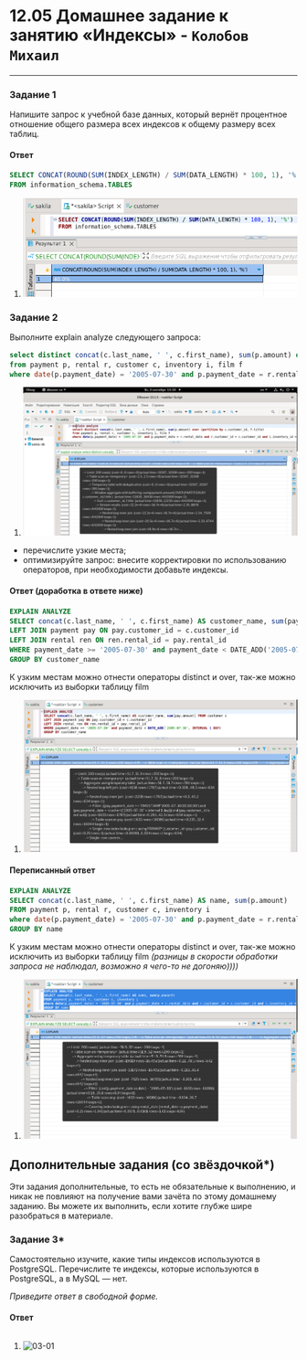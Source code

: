 # 12.05 Домашнее задание к занятию «Индексы» - `Колобов Михаил`

---

### Задание 1

Напишите запрос к учебной базе данных, который вернёт процентное отношение общего размера всех индексов к общему размеру всех таблиц.

#### Ответ
```sql
SELECT CONCAT(ROUND(SUM(INDEX_LENGTH) / SUM(DATA_LENGTH) * 100, 1), '%') 
FROM information_schema.TABLES
```
1. ![01-01](https://github.com/Mikhail-2023/05_Databases_and_information_security/blob/main/12.05_screen/01-01.PNG)


### Задание 2

Выполните explain analyze следующего запроса:
```sql
select distinct concat(c.last_name, ' ', c.first_name), sum(p.amount) over (partition by c.customer_id, f.title)
from payment p, rental r, customer c, inventory i, film f
where date(p.payment_date) = '2005-07-30' and p.payment_date = r.rental_date and r.customer_id = c.customer_id and i.inventory_id = r.inventory_id
```
1. ![02-01](https://github.com/Mikhail-2023/05_Databases_and_information_security/blob/main/12.05_screen/02-01.PNG)
- перечислите узкие места;
- оптимизируйте запрос: внесите корректировки по использованию операторов, при необходимости добавьте индексы.

#### Ответ (доработка в ответе ниже)
```sql
EXPLAIN ANALYZE 
SELECT concat(c.last_name, ' ', c.first_name) AS customer_name, sum(pay.amount) FROM customer c
LEFT JOIN payment pay ON pay.customer_id = c.customer_id
LEFT JOIN rental ren ON ren.rental_id = pay.rental_id 
WHERE payment_date >= '2005-07-30' and payment_date < DATE_ADD('2005-07-30', INTERVAL 1 DAY)
GROUP BY customer_name
```
К узким местам можно отнести операторы distinct и over, так-же можно исключить из выборки таблицу film

1. ![02-02](https://github.com/Mikhail-2023/05_Databases_and_information_security/blob/main/12.05_screen/02-02.PNG)

#### Переписанный ответ
```sql
EXPLAIN ANALYZE 
SELECT concat(c.last_name, ' ', c.first_name) AS name, sum(p.amount) 
FROM payment p, rental r, customer c, inventory i
where date(p.payment_date) = '2005-07-30' and p.payment_date = r.rental_date and r.customer_id = c.customer_id and i.inventory_id = r.inventory_id
GROUP BY name
```
К узким местам можно отнести операторы distinct и over, так-же можно исключить из выборки таблицу film
*(разницы в скорости обработки запроса не наблюдал, возможно я чего-то не догоняю))))*

1. ![02-02-02](https://github.com/Mikhail-2023/05_Databases_and_information_security/blob/main/12.05_screen/02-02-02.PNG)











## Дополнительные задания (со звёздочкой*)
Эти задания дополнительные, то есть не обязательные к выполнению, и никак не повлияют на получение вами зачёта по этому домашнему заданию. Вы можете их выполнить, если хотите глубже шире разобраться в материале.

### Задание 3*

Самостоятельно изучите, какие типы индексов используются в PostgreSQL. Перечислите те индексы, которые используются в PostgreSQL, а в MySQL — нет.

*Приведите ответ в свободной форме.*

#### Ответ
```sql

```
1. ![03-01]()
